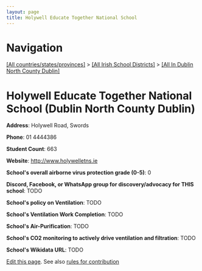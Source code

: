 ```yaml
---
layout: page
title: Holywell Educate Together National School
---
```

# Navigation

[[All countries/states/provinces]](../../..) > [[All Irish School Districts]](../..) > [[All In Dublin North County Dublin]](..)

# Holywell Educate Together National School (Dublin North County Dublin)

**Address**: Holywell Road, Swords

**Phone**: 01 4444386

**Student Count**: 663

**Website**: <http://www.holywelletns.ie>

**School's overall airborne virus protection grade (0-5)**: 0

**Discord, Facebook, or WhatsApp group for discovery/advocacy for THIS school**: TODO

**School's policy on Ventilation**: TODO

**School's Ventilation Work Completion**: TODO

**School's Air-Purification**: TODO

**School's CO2 monitoring to actively drive ventilation and filtration**: TODO

**School's Wikidata URL**: TODO


[Edit this page](https://github.com/ventilate-schools/Ireland/edit/main/./Dublin_North_County_Dublin/Holywell_Educate_Together_National_School.md). See also [rules for contribution](../../../contribution-rules/)